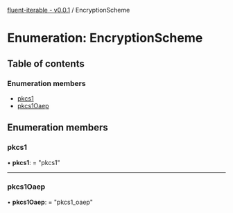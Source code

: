[fluent-iterable - v0.0.1](../README.md) / EncryptionScheme

# Enumeration: EncryptionScheme

## Table of contents

### Enumeration members

- [pkcs1](encryptionscheme.md#pkcs1)
- [pkcs1Oaep](encryptionscheme.md#pkcs1oaep)

## Enumeration members

### pkcs1

• **pkcs1**: = "pkcs1"

___

### pkcs1Oaep

• **pkcs1Oaep**: = "pkcs1\_oaep"
